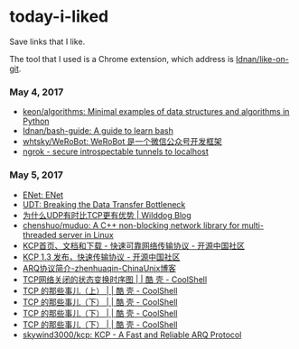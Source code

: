 # today-i-liked
Save links that I like.

The tool that I used is a Chrome extension, which address is [Idnan/like-on-git](https://github.com/Idnan/like-on-git).

### May 4, 2017
- [keon/algorithms: Minimal examples of data structures and algorithms in Python](https://github.com/keon/algorithms) 
- [Idnan/bash-guide: A guide to learn bash](https://github.com/Idnan/bash-guide) 
- [whtsky/WeRoBot: WeRoBot 是一个微信公众号开发框架](https://github.com/whtsky/WeRoBot) 
- [ngrok - secure introspectable tunnels to localhost](https://ngrok.com/) 

### May 5, 2017
- [ENet: ENet](http://enet.bespin.org/) 
- [UDT: Breaking the Data Transfer Bottleneck](http://udt.sourceforge.net/index.html) 
- [为什么UDP有时比TCP更有优势 | Wilddog Blog](https://blog.wilddog.com/?p=668) 
- [chenshuo/muduo: A C++ non-blocking network library for multi-threaded server in Linux](https://github.com/chenshuo/muduo) 
- [KCP首页、文档和下载 - 快速可靠网络传输协议 - 开源中国社区](https://www.oschina.net/p/kcp) 
- [KCP 1.3 发布，快速传输协议 - 开源中国社区](https://www.oschina.net/news/70942/kcp-1-3) 
- [ARQ协议简介-zhenhuaqin-ChinaUnix博客](http://blog.chinaunix.net/uid-21411227-id-1826645.html) 
- [TCP网络关闭的状态变换时序图 | | 酷 壳 - CoolShell](http://coolshell.cn/articles/1484.html) 
- [TCP 的那些事儿（上） | | 酷 壳 - CoolShell](http://coolshell.cn/articles/11564.html) 
- [TCP 的那些事儿（下） | | 酷 壳 - CoolShell](http://coolshell.cn/articles/11609.html) 
- [TCP 的那些事儿（下） | | 酷 壳 - CoolShell](http://coolshell.cn/articles/11609.html) 
- [TCP 的那些事儿（下） | | 酷 壳 - CoolShell](http://coolshell.cn/articles/11609.html) 
- [skywind3000/kcp: KCP - A Fast and Reliable ARQ Protocol](https://github.com/skywind3000/kcp) 
